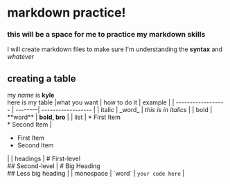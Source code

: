 # markdown practice!
### this will be a space for me to practice my markdown skills
I will create markdown files to make sure I'm understanding the **syntax** and _whatever_


## creating a table
my _name_ is **kyle**  
here is my table
|what you want | how to do it | example |
| ------------------ | --------| ------------------ |
| italic | \_word\_ | _this is in italics_ |
| bold | \*\*word\*\* | **bold, bro** |
| list | \* First Item<br> \* Second Item | <ul><li>First Item</li><li>Second Item</li></ul> |
| headings | \# First-level<br>\#\# Second-level | # Big Heading<br>## Less big heading |
| monospace | \`word\` | `your code here` |